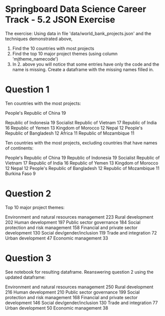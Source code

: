 # Springboard Data Science Career Track - 5.2 JSON Exercise

The exercise:
Using data in file 'data/world_bank_projects.json' and the techniques demonstrated above,
1. Find the 10 countries with most projects
2. Find the top 10 major project themes (using column 'mjtheme_namecode')
3. In 2. above you will notice that some entries have only the code and the name is missing. Create a dataframe with the missing names filled in.

# Question 1

Ten countries with the most projects:

People's Republic of China         19

Republic of Indonesia              19
Socialist Republic of Vietnam      17
Republic of India                  16
Republic of Yemen                  13
Kingdom of Morocco                 12
Nepal                              12
People's Republic of Bangladesh    12
Africa                             11
Republic of Mozambique             11

Ten countries with the most projects, excluding countries that have names of continents:

People's Republic of China         19
Republic of Indonesia              19
Socialist Republic of Vietnam      17
Republic of India                  16
Republic of Yemen                  13
Kingdom of Morocco                 12
Nepal                              12
People's Republic of Bangladesh    12
Republic of Mozambique             11
Burkina Faso                        9

# Question 2

Top 10 major project themes:

Environment and natural resources management    223
Rural development                               202
Human development                               197
Public sector governance                        184
Social protection and risk management           158
Financial and private sector development        130
Social dev/gender/inclusion                     119
Trade and integration                            72
Urban development                                47
Economic management                              33

# Question 3

See notebook for resulting dataframe. Reanswering question 2 using the updated dataframe:

Environment and natural resources management    250
Rural development                               216
Human development                               210
Public sector governance                        199
Social protection and risk management           168
Financial and private sector development        146
Social dev/gender/inclusion                     130
Trade and integration                            77
Urban development                                50
Economic management                              38
